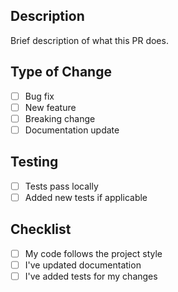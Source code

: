 ## Description
Brief description of what this PR does.

## Type of Change
- [ ] Bug fix
- [ ] New feature
- [ ] Breaking change
- [ ] Documentation update

## Testing
- [ ] Tests pass locally
- [ ] Added new tests if applicable

## Checklist
- [ ] My code follows the project style
- [ ] I've updated documentation
- [ ] I've added tests for my changes
